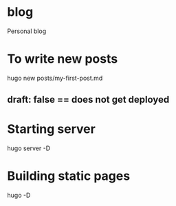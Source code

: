 # blog
Personal blog

# To write new posts
hugo new posts/my-first-post.md
## draft: false == does not get deployed

# Starting server
hugo server -D

# Building static pages
hugo -D
